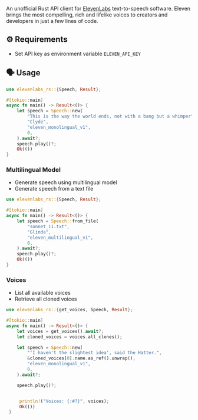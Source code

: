 An unofficial Rust API client for [ElevenLabs](https://elevenlabs.io/) text-to-speech software. Eleven brings the most compelling, rich and lifelike voices to creators and developers in just a few lines of code.

## ⚙️ Requirements

- Set API key as environment variable `ELEVEN_API_KEY`

## 🗣️ Usage

```rust
use elevenlabs_rs::{Speech, Result};

#[tokio::main]
async fn main() -> Result<()> {
    let speech = Speech::new(
        "This is the way the world ends, not with a bang but a whimper",
        "Clyde",
        "eleven_monolingual_v1",
        0,
    ).await?;
    speech.play()?;
    Ok(())
}
```

### Multilingual Model

- Generate speech using multilingual model
- Generate speech from a text file

```rust
use elevenlabs_rs::{Speech, Result};

#[tokio::main]
async fn main() -> Result<()> {
    let speech = Speech::from_file(
        "sonnet_11.txt",
        "Glinda",
        "eleven_multilingual_v1",
        0,
    ).await?;
    speech.play()?;
    Ok(())
}
```

### Voices

- List all available voices
- Retrieve all cloned voices

```rust
use elevenlabs_rs::{get_voices, Speech, Result};

#[tokio::main]
async fn main() -> Result<()> {
    let voices = get_voices().await?;
    let cloned_voices = voices.all_clones();

    let speech = Speech::new(
        "'I haven't the slightest idea', said the Hatter.",
        &cloned_voices[0].name.as_ref().unwrap(),
        "eleven_monolingual_v1",
        0,
    ).await?;

    speech.play()?;


     println!("Voices: {:#?}", voices);
     Ok(())
 }
```
